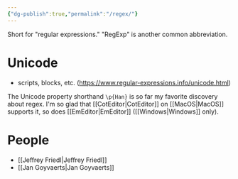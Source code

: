 ```yaml
---
{"dg-publish":true,"permalink":"/regex/"}
---
```



Short for "regular expressions." "RegExp" is another common abbreviation.

# Unicode
- scripts, blocks, etc.
(https://www.regular-expressions.info/unicode.html)

The Unicode property shorthand ``\p{Han}`` is so far my favorite discovery about regex. I'm so glad that [[CotEditor\|CotEditor]] on [[MacOS\|MacOS]] supports it, so does [[EmEditor\|EmEditor]] ([[Windows\|Windows]] only).

# People

- [[Jeffrey Friedl\|Jeffrey Friedl]]
- [[Jan Goyvaerts\|Jan Goyvaerts]]